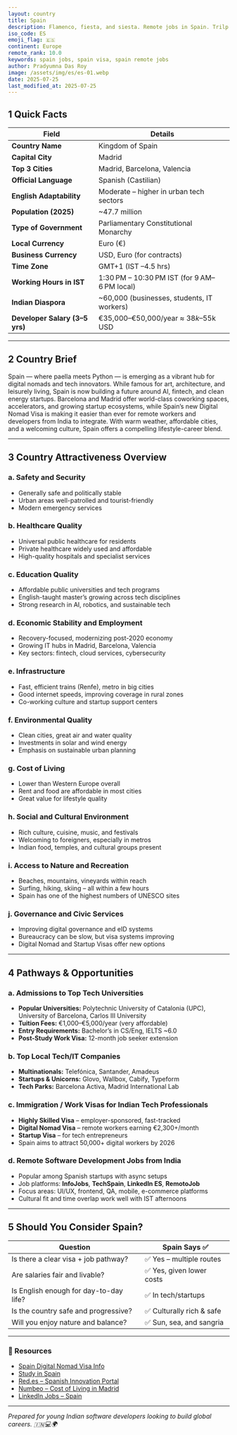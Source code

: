 ```yaml
---
layout: country
title: Spain
description: Flamenco, fiesta, and siesta. Remote jobs in Spain. Trilp AI curated info. Indians in Spain.
iso_code: ES
emoji_flag: 🇪🇸
continent: Europe
remote_rank: 10.0
keywords: spain jobs, spain visa, spain remote jobs
author: Pradyumna Das Roy
image: /assets/img/es/es-01.webp
date: 2025-07-25
last_modified_at: 2025-07-25
---
```


## 1 Quick Facts

| Field                          | Details                                      |
| ------------------------------ | -------------------------------------------- |
| **Country Name**               | Kingdom of Spain                             |
| **Capital City**               | Madrid                                       |
| **Top 3 Cities**               | Madrid, Barcelona, Valencia                  |
| **Official Language**          | Spanish (Castilian)                          |
| **English Adaptability**       | Moderate – higher in urban tech sectors      |
| **Population (2025)**          | ~47.7 million                                |
| **Type of Government**         | Parliamentary Constitutional Monarchy        |
| **Local Currency**             | Euro (€)                                     |
| **Business Currency**          | USD, Euro (for contracts)                    |
| **Time Zone**                  | GMT+1 (IST –4.5 hrs)                         |
| **Working Hours in IST**       | 1:30 PM – 10:30 PM IST (for 9 AM–6 PM local) |
| **Indian Diaspora**            | ~60,000 (businesses, students, IT workers)   |
| **Developer Salary (3–5 yrs)** | €35,000–€50,000/year ≈ $38k–$55k USD         |

---

## 2 Country Brief

Spain — where paella meets Python — is emerging as a vibrant hub for digital nomads and tech innovators. While famous for art, architecture, and leisurely living, Spain is now building a future around AI, fintech, and clean energy startups. Barcelona and Madrid offer world-class coworking spaces, accelerators, and growing startup ecosystems, while Spain’s new Digital Nomad Visa is making it easier than ever for remote workers and developers from India to integrate. With warm weather, affordable cities, and a welcoming culture, Spain offers a compelling lifestyle-career blend.

---

## 3 Country Attractiveness Overview

### a. Safety and Security

- Generally safe and politically stable
- Urban areas well-patrolled and tourist-friendly
- Modern emergency services

### b. Healthcare Quality

- Universal public healthcare for residents
- Private healthcare widely used and affordable
- High-quality hospitals and specialist services

### c. Education Quality

- Affordable public universities and tech programs
- English-taught master’s growing across tech disciplines
- Strong research in AI, robotics, and sustainable tech

### d. Economic Stability and Employment

- Recovery-focused, modernizing post-2020 economy
- Growing IT hubs in Madrid, Barcelona, Valencia
- Key sectors: fintech, cloud services, cybersecurity

### e. Infrastructure

- Fast, efficient trains (Renfe), metro in big cities
- Good internet speeds, improving coverage in rural zones
- Co-working culture and startup support centers

### f. Environmental Quality

- Clean cities, great air and water quality
- Investments in solar and wind energy
- Emphasis on sustainable urban planning

### g. Cost of Living

- Lower than Western Europe overall
- Rent and food are affordable in most cities
- Great value for lifestyle quality

### h. Social and Cultural Environment

- Rich culture, cuisine, music, and festivals
- Welcoming to foreigners, especially in metros
- Indian food, temples, and cultural groups present

### i. Access to Nature and Recreation

- Beaches, mountains, vineyards within reach
- Surfing, hiking, skiing – all within a few hours
- Spain has one of the highest numbers of UNESCO sites

### j. Governance and Civic Services

- Improving digital governance and eID systems
- Bureaucracy can be slow, but visa systems improving
- Digital Nomad and Startup Visas offer new options

---

## 4 Pathways & Opportunities

### a. Admissions to Top Tech Universities

- **Popular Universities:** Polytechnic University of Catalonia (UPC), University of Barcelona, Carlos III University
- **Tuition Fees:** €1,000–€5,000/year (very affordable)
- **Entry Requirements:** Bachelor’s in CS/Eng, IELTS ~6.0
- **Post-Study Work Visa:** 12-month job seeker extension

### b. Top Local Tech/IT Companies

- **Multinationals:** Telefónica, Santander, Amadeus
- **Startups & Unicorns:** Glovo, Wallbox, Cabify, Typeform
- **Tech Parks:** Barcelona Activa, Madrid International Lab

### c. Immigration / Work Visas for Indian Tech Professionals

- **Highly Skilled Visa** – employer-sponsored, fast-tracked
- **Digital Nomad Visa** – remote workers earning €2,300+/month
- **Startup Visa** – for tech entrepreneurs
- Spain aims to attract 50,000+ digital workers by 2026

### d. Remote Software Development Jobs from India

- Popular among Spanish startups with async setups
- Job platforms: **InfoJobs**, **TechSpain**, **LinkedIn ES**, **RemotoJob**
- Focus areas: UI/UX, frontend, QA, mobile, e-commerce platforms
- Cultural fit and time overlap work well with IST afternoons

---

## 5 Should You Consider Spain?

| Question                               | Spain Says ✅             |
| -------------------------------------- | ------------------------- |
| Is there a clear visa + job pathway?   | ✅ Yes – multiple routes  |
| Are salaries fair and livable?         | ✅ Yes, given lower costs |
| Is English enough for day-to-day life? | ✅ In tech/startups       |
| Is the country safe and progressive?   | ✅ Culturally rich & safe |
| Will you enjoy nature and balance?     | ✅ Sun, sea, and sangria  |

---

### 🔗 Resources

- [Spain Digital Nomad Visa Info](https://www.spainvisa.eu/)
- [Study in Spain](https://www.universidad.es/en/)
- [Red.es – Spanish Innovation Portal](https://www.red.es/)
- [Numbeo – Cost of Living in Madrid](https://www.numbeo.com/cost-of-living/in/Madrid)
- [LinkedIn Jobs – Spain](https://www.linkedin.com/jobs/search/?location=Spain)

---

_Prepared for young Indian software developers looking to build global careers. 🇮🇳💻🌍_

